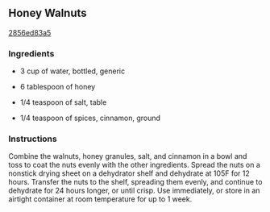 ## Honey Walnuts

[2856ed83a5](http://www.epicurious.com/recipes/food/views/honey-walnuts-231409)

### Ingredients

 - 3 cup of water, bottled, generic

 - 6 tablespoon of honey

 - 1/4 teaspoon of salt, table

 - 1/4 teaspoon of spices, cinnamon, ground

### Instructions

Combine the walnuts, honey granules, salt, and cinnamon in a bowl and toss to coat the nuts evenly with the other ingredients. Spread the nuts on a nonstick drying sheet on a dehydrator shelf and dehydrate at 105F for 12 hours. Transfer the nuts to the shelf, spreading them evenly, and continue to dehydrate for 24 hours longer, or until crisp. Use immediately, or store in an airtight container at room temperature for up to 1 week.